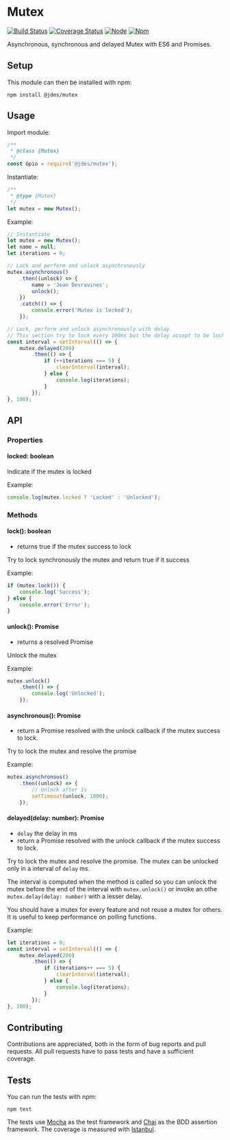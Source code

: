 # Mutex

[![Build Status](https://travis-ci.com/jeandesravines/mutex.svg?token=fzgzvZNxj4GGBUGtqooK&branch=master)](https://travis-ci.com/jeandesravines/mutex)
[![Coverage Status](https://coveralls.io/repos/github/jeandesravines/mutex/badge.svg?branch=master)](https://coveralls.io/github/jeandesravines/mutex?branch=master)
[![Node](https://img.shields.io/badge/node-6.2.2-blue.svg)](https://github.com/jeadesravines/mutex)
[![Npm](https://img.shields.io/badge/npm-3.5.10-blue.svg)](https://github.com/jeadesravines/mutex)

Asynchronous, synchronous and delayed Mutex with ES6 and Promises.


## Setup

This module can then be installed with npm:
```shell
npm install @jdes/mutex
```

## Usage

Import module:

```javascript
/**
 * @class {Mutex}
 */
const Gpio = require('@jdes/mutex');
```

Instantiate:

```javascript
/**
 * @type {Mutex}
 */
let mutex = new Mutex();
```

Example:

```javascript
// Instantiate
let mutex = new Mutex();
let name = null;
let iterations = 0;

// Lock and perform and unlock asynchronously
mutex.asynchronous()
    .then((unlock) => {
    	name = 'Jean Desravines';
    	unlock();
    })
    .catch(() => {
    	console.error('Mutex is locked');
    });

// Lock, perform and unlock asynchronously with delay.
// This section try to lock every 100ms but the delay accept to be locked every 200ms.
const interval = setInterval(() => {
    mutex.delayed(200)
        .then(() => {
            if (++iterations === 5) {
                clearInterval(interval);
            } else {
                console.log(iterations);
            }
        });
}, 100);
```


## API

### Properties

#### locked: boolean

Indicate if the mutex is locked

Example:

```javascript
console.log(mutex.locked ? 'Locked' : 'Unlocked');
```

### Methods

#### lock(): boolean

* returns true if the mutex success to lock

Try to lock synchronously the mutex and return true if it success

Example:

```javascript
if (mutex.lock()) {
    console.log('Success');
} else {
    console.error('Error');
}
```

#### unlock(): Promise

* returns a resolved Promise

Unlock the mutex

Example:

```javascript
mutex.unlock()
    .then(() => {
        console.log('Unlocked');
    });
```

#### asynchronous(): Promise

* return a Promise resolved with the unlock callback if the mutex success to lock.

Try to lock the mutex and resolve the promise

Example:

```javascript
mutex.asynchronous()
    .then((unlock) => {
        // Unlock after 1s
        setTimeout(unlock, 1000);
    });
```

#### delayed(delay: number): Promise

* `delay` the delay in ms
* return a Promise resolved with the unlock callback if the mutex success to lock.

Try to lock the mutex and resolve the promise.
The mutex can be unlocked only in a interval of `delay` ms.

The interval is computed when the method is called so you can unlock the mutex before the end of the interval with
`mutex.unlock()` or
invoke an othe `mutex.delay(delay: number)` with a lesser delay.

You should have a mutex for every feature and not reuse a mutex for others.
It is useful to keep performance on polling functions.

Example:

```javascript
let iterations = 0;
const interval = setInterval(() => {
    mutex.delayed(200)
        .then(() => {
            if (iterations++ === 5) {
                clearInterval(interval);
            } else {
                console.log(iterations);
            }
        });
}, 100);
```

## Contributing

Contributions are appreciated, both in the form of bug reports and pull requests.
All pull requests have to pass tests and have a sufficient coverage.

## Tests

You can run the tests with npm:
```shell
npm test
```

The tests use [Mocha](http://mochajs.org) as the test framework and [Chai](http://http://chaijs.com) as the BDD assertion framework.
The coverage is measured with [Istanbul](https://github.com/gotwarlost/istanbul).